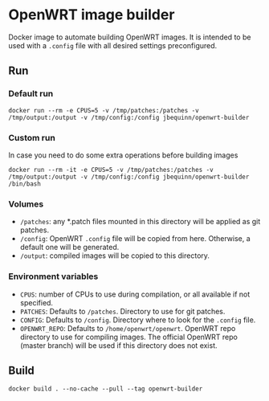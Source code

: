 # OpenWRT image builder
Docker image to automate building OpenWRT images. It is intended to be used with a `.config` file
with all desired settings preconfigured.

## Run

### Default run
```
docker run --rm -e CPUS=5 -v /tmp/patches:/patches -v /tmp/output:/output -v /tmp/config:/config jbequinn/openwrt-builder
```
### Custom run
In case you need to do some extra operations before building images
```
docker run --rm -it -e CPUS=5 -v /tmp/patches:/patches -v /tmp/output:/output -v /tmp/config:/config jbequinn/openwrt-builder /bin/bash
```
### Volumes
- `/patches`: any *.patch files mounted in this directory will be applied as git patches.
- `/config`: OpenWRT `.config` file will be copied from here. Otherwise, a default one will be generated.
- `/output`: compiled images will be copied to this directory.

### Environment variables
- `CPUS`: number of CPUs to use during compilation, or all available if not specified.
- `PATCHES`: Defaults to `/patches`. Directory to use for git patches.
- `CONFIG`: Defaults to `/config`. Directory where to look for the `.config` file.
- `OPENWRT_REPO`: Defaults to `/home/openwrt/openwrt`. OpenWRT repo directory to use for compiling images. The official OpenWRT repo (master branch) will be used if this directory does not exist.

## Build
```
docker build . --no-cache --pull --tag openwrt-builder
```
